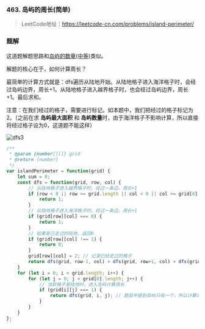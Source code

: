 ### 463. 岛屿的周长(简单)
>LeetCode地址：https://leetcode-cn.com/problems/island-perimeter/

### 题解

这道题解题思路和[岛屿的数量(中等)]()类似。

解题的核心在于，如何计算周长？

最简单的计算方式就是：dfs遍历从陆地开始。从陆地格子进入海洋格子时，会经过岛屿边界，周长+1。从陆地格子进入越界格子时，也会经过岛屿边界，周长+1。最后求和。

注意：在我们经过的格子，需要进行标记。如本题中，我们把经过的格子标记为2。（之前在求 **岛屿最大面积** 和 **岛屿数量**时，由于海洋格子不影响计算，所以直接将经过格子设为0，这道题不能这样）

![dfs3](https://raw.githubusercontent.com/kerwin-ly/Blog/master/assets/imgs/algorithm/dfs3.jpeg)

```js
/**
 * @param {number[][]} grid
 * @return {number}
 */
var islandPerimeter = function(grid) {
    let sum = 0;
    const dfs = function(grid, row, col) {
        // 从陆地格子进入越界格子时，经过一条边，周长+1
        if (row < 0 || row >= grid.length || col < 0 || col >= grid[0].length) {
            return 1;
        }
        // 从陆地格子进入海洋格子时，经过一条边，周长+1
        if (grid[row][col] === 0) {
            return 1;
        }
        // 如果是已走过的陆地，返回0
        if (grid[row][col] !== 1) {
            return 0;
        }
        grid[row][col] = 2; // 记录已经走过的格子
        return dfs(grid, row-1, col) + dfs(grid, row+1, col) + dfs(grid, row, col-1) + dfs(grid, row, col+1)
    }
    for (let i = 0; i < grid.length; i++) {
        for (let j = 0; j < grid[0].length; j++) {
            // 当前格子是陆地时，进入岛屿计算周长
            if (grid[i][j] === 1) {
                return dfs(grid, i, j); // 题目中提到岛屿只有一个，所以计算完当前岛屿后直接返回结果
            }
        }
    }
};
``